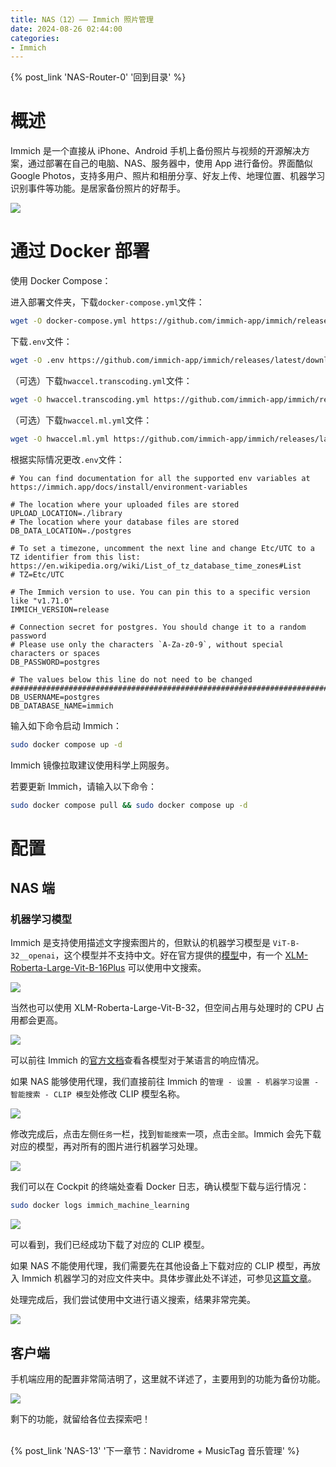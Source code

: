 ```yaml
---
title: NAS（12）—— Immich 照片管理
date: 2024-08-26 02:44:00
categories:
- Immich
---
```


{% post_link 'NAS-Router-0' '回到目录' %}
<br/>

# 概述

Immich 是一个直接从 iPhone、Android 手机上备份照片与视频的开源解决方案，通过部署在自己的电脑、NAS、服务器中，使用 App 进行备份。界面酷似 Google Photos，支持多用户、照片和相册分享、好友上传、地理位置、机器学习识别事件等功能。是居家备份照片的好帮手。

![](image_MnJL4-IsHE.png)

# 通过 Docker 部署

使用 Docker Compose：

进入部署文件夹，下载`docker-compose.yml`文件：

```bash
wget -O docker-compose.yml https://github.com/immich-app/immich/releases/latest/download/docker-compose.yml
```

下载`.env`文件：

```bash
wget -O .env https://github.com/immich-app/immich/releases/latest/download/example.env
```

（可选）下载`hwaccel.transcoding.yml`文件：

```bash
wget -O hwaccel.transcoding.yml https://github.com/immich-app/immich/releases/latest/download/hwaccel.transcoding.yml
```

（可选）下载`hwaccel.ml.yml`文件：

```bash
wget -O hwaccel.ml.yml https://github.com/immich-app/immich/releases/latest/download/hwaccel.ml.yml
```

根据实际情况更改`.env`文件：

```text
# You can find documentation for all the supported env variables at https://immich.app/docs/install/environment-variables

# The location where your uploaded files are stored
UPLOAD_LOCATION=./library
# The location where your database files are stored
DB_DATA_LOCATION=./postgres

# To set a timezone, uncomment the next line and change Etc/UTC to a TZ identifier from this list: https://en.wikipedia.org/wiki/List_of_tz_database_time_zones#List
# TZ=Etc/UTC

# The Immich version to use. You can pin this to a specific version like "v1.71.0"
IMMICH_VERSION=release

# Connection secret for postgres. You should change it to a random password
# Please use only the characters `A-Za-z0-9`, without special characters or spaces
DB_PASSWORD=postgres

# The values below this line do not need to be changed
###################################################################################
DB_USERNAME=postgres
DB_DATABASE_NAME=immich
```

输入如下命令启动 Immich：

```bash
sudo docker compose up -d
```

Immich 镜像拉取建议使用科学上网服务。

若要更新 Immich，请输入以下命令：

```bash
sudo docker compose pull && sudo docker compose up -d
```

# 配置

## NAS 端

### 机器学习模型

Im­mich 是支持使用描述文字搜索图片的，但默认的机器学习模型是 `ViT-B-32__openai`，这个模型并不支持中文。好在官方提供的[模型](https://huggingface.co/immich-app "模型")中，有一个 [XLM-Roberta-Large-Vit-B-16Plus](https://huggingface.co/immich-app/XLM-Roberta-Large-Vit-B-16Plus "XLM-Roberta-Large-Vit-B-16Plus") 可以使用中文搜索。

![](image_DPdSNcC-E7.png)

当然也可以使用 XLM-Roberta-Large-Vit-B-32，但空间占用与处理时的 CPU 占用都会更高。

![](d823bc555cbf782927db1a63a9f64cac_Uo2RU3n_Hd.png)

可以前往 Immich 的[官方文档](https://v1.130.0.archive.immich.app/docs/features/searching/#clip-models)查看各模型对于某语言的响应情况。

如果 NAS 能够使用代理，我们直接前往 Immich 的`管理 - 设置 - 机器学习设置 - 智能搜索 - CLIP 模型`处修改 CLIP 模型名称。

![](image_oSvvt28mu-.png)

修改完成后，点击左侧`任务`一栏，找到`智能搜索`一项，点击`全部`。Immich 会先下载对应的模型，再对所有的图片进行机器学习处理。

![](image_jvGDWNbSi6.png)

我们可以在 Cockpit 的终端处查看 Docker 日志，确认模型下载与运行情况：

```bash
sudo docker logs immich_machine_learning
```

![](image_pTOftXM_P9.png)

可以看到，我们已经成功下载了对应的 CLIP 模型。

如果 NAS 不能使用代理，我们需要先在其他设备上下载对应的 CLIP 模型，再放入 Immich 机器学习的对应文件夹中。具体步骤此处不详述，可参见[这篇文章](https://www.bilibili.com/read/cv33865669/ "这篇文章")。

处理完成后，我们尝试使用中文进行语义搜索，结果非常完美。

![](image_RMZlFLME53.png)

## 客户端

手机端应用的配置非常简洁明了，这里就不详述了，主要用到的功能为备份功能。

![](c77e849951216e2d9c65f0ff0f5c8618_1jAwgdP7X0.png)

剩下的功能，就留给各位去探索吧！

<br/>
{% post_link 'NAS-13' '下一章节：Navidrome + MusicTag 音乐管理' %}
